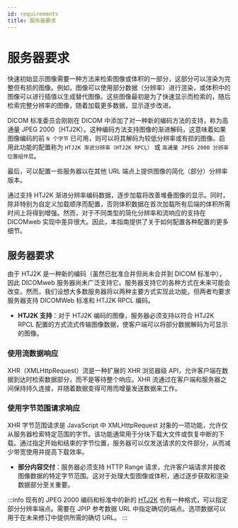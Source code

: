 ```yaml
---
id: requirements
title: 服务器要求
---
```


# 服务器要求

快速初始显示图像需要一种方法来检索图像或体积的一部分，这部分可以渲染为完整但有损的图像。例如，图像可以使用部分数据（分辨率）进行渲染，或体积中的图像可以进行插值以生成替代图像。这些图像最初是为了快速显示而检索的，随后检索完整分辨率的图像，随着加载更多数据，显示逐步改进。

DICOM 标准委员会刚刚在 DICOM 中添加了对一种新的编码方法的支持，称为高通量 JPEG 2000（HTJ2K）。这种编码方法支持图像的渐进解码，这意味着如果图像编码的前 `N 个字节` 已可用，则可以将其解码为较低分辨率或有损的图像。启用此功能的配置称为 `HTJ2K 渐进分辨率（HTJ2K RPCL）` 或 `高通量 JPEG 2000 分辨率位置组件层`。

最后，可以配置一些服务器以在其他 URL 端点上提供图像的简化（部分）分辨率版本。

通过支持 HTJ2K 渐进分辨率编码数据，逐步加载将改善堆叠图像的显示。同时，除非特别为自定义加载顺序而配置，否则体积数据在首次加载所有后端的体积所需时间上将得到增强。然而，对于不同类型的简化分辨率和流响应的支持在 DICOMweb 实现中差异很大。因此，本指南提供了关于如何配置各种配置的更多细节。

## 服务器要求

由于 HTJ2K 是一种新的编码（虽然已批准合并但尚未合并到 DICOM 标准中），因此 DICOMweb 服务器尚未广泛支持它。服务器支持它的各种方式在未来可能会改变。然而，我们设想大多数服务器将以两种主要方式实现此功能，但两者均要求服务器支持 DICOMWeb 标准和 HTJ2K RPCL 编码。

- **HTJ2K 支持**：对于 HTJ2K 编码的图像，服务器必须支持以符合 HTJ2K RPCL 配置的方式流式传输图像数据，使客户端可以将部分数据解码为可显示的图像。

### 使用流数据响应

XHR（XMLHttpRequest）流是一种扩展的 XHR 浏览器级 API，允许客户端在数据到达时检索数据部分，而不是等待整个响应。XHR 流通过在客户端和服务器之间保持持久连接，并随着数据变得可用而增量发送数据来工作。

### 使用字节范围请求响应

XHR 字节范围请求是 JavaScript 中 XMLHttpRequest 对象的一项功能，允许仅从服务器检索特定范围的字节。该功能通常用于分块下载大文件或恢复中断的下载。通过指定开始和结束的字节位置，服务器可以仅发送请求的文件部分，从而减少带宽使用并提高下载效率。

- **部分内容交付**：服务器必须支持 HTTP Range 请求，允许客户端请求并接收图像数据的特定字节范围。这对于处理大型图像或体积，通过逐步获取和渲染数据部分至关重要。

:::info
现有的 JPEG 2000 编码和标准中的新的 [HTJ2K](https://dicom.nema.org/medical/dicom/Supps/LB/sup235_lb_HTJ2K.pdf) 也有一种格式，可以指定部分分辨率端点。需要在 JPIP 参考数据 URL 中指定确切的端点。选项数据可以用于在未来修订中提供所需的确切 URL。
:::